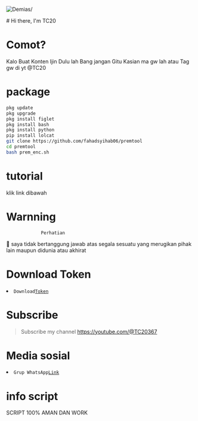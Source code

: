 <p align=left> <img src=https://komarev.com/ghpvc/?username=vindraid alt=Demias/> </p>
# Hi there, I'm TC20 

# Comot?
Kalo Buat Konten Ijin Dulu lah Bang jangan Gitu
Kasian ma gw lah atau Tag gw di yt @TC20

# package
```Bash
pkg update
pkg upgrade
pkg install figlet
pkg install bash
pkg install python
pip install lolcat
git clone https://github.com/fahadsyihab06/premtool
cd premtool
bash prem_enc.sh
```
# tutorial 

klik link dibawah

# Warnning
                 Perhatian

📢 saya tidak bertanggung jawab atas segala sesuatu yang merugikan pihak lain maupun didunia atau akhirat 

# Download Token
<li><code>Download<a href="https://tutwuri.id/j90Ay">Token</a></code></li> 

# Subscribe 
> Subscribe my channel
> https://youtube.com/@TC20367

# Media sosial
<li><code>Grup WhatsApp<a href="https://chat.whatsapp.com/BzgGrdKMiOdK8hjbcW0AZb">Link</a></code></li> 



# info script 
SCRIPT 100% AMAN DAN WORK 

